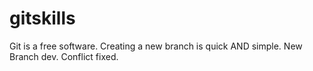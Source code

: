 # gitskills

Git is a free software.
Creating a new branch is quick AND simple.
New Branch dev.
Conflict fixed.
